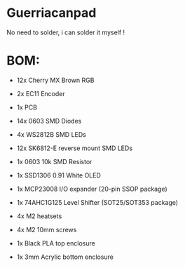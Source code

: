 # Guerriacanpad

No need to solder, i can solder it myself !


# BOM:
- 12x Cherry MX Brown RGB
- 2x EC11 Encoder
- 1x PCB
- 14x 0603 SMD Diodes
- 4x WS2812B SMD LEDs
- 12x SK6812-E reverse mount SMD LEDs
- 1x 0603 10k SMD Resistor
- 1x SSD1306 0.91 White OLED
- 1x MCP23008 I/O expander (20-pin SSOP package)
- 1x 74AHC1G125 Level Shifter (SOT25/SOT353 package)
- 4x M2 heatsets
- 4x M2 10mm screws

- 1x Black PLA top enclosure
- 1x 3mm Acrylic bottom enclosure
